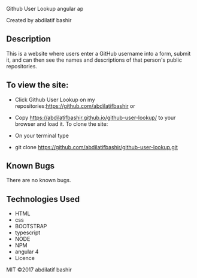   Github User Lookup angular ap

Created by abdilatif bashir

## Description

This is a website where users enter a GitHub username into a form, submit it, and can then see the names and descriptions of that person's public repositories.

## To view the site:

* Click Github User Lookup on my repositories:https://github.com/abdilatifbashir
or
* Copy https://abdilatifbashir.github.io/github-user-lookup/ to your browser and load it.
To clone the site:

* On your terminal type

* git clone https://github.com/abdilatifbashir/github-user-lookup.git

## Known Bugs

There are no known bugs.
## Technologies Used

* HTML
* css
* BOOTSTRAP
* typescript
* NODE
* NPM
* angular 4
* Licence

MIT ©2017 abdilatif bashir
